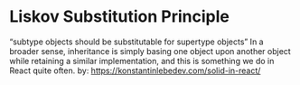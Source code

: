 # Liskov Substitution Principle
“subtype objects should be substitutable for supertype objects”
In a broader sense, inheritance is simply basing one object upon another object while retaining a similar implementation, and this is something we do in React quite often.
by: https://konstantinlebedev.com/solid-in-react/